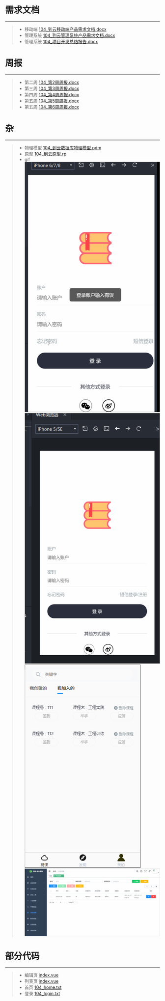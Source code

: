 # 需求文档

-----
> * 移动端 
[104_到云移动端产品需求文档.docx](https://github.com/TragedyN/EngineeringPractice/blob/master/%E6%96%87%E6%A1%A3/104_%E5%88%B0%E4%BA%91%E7%A7%BB%E5%8A%A8%E7%AB%AF%E4%BA%A7%E5%93%81%E9%9C%80%E6%B1%82%E6%96%87%E6%A1%A3.docx)
> * 管理系统 
[104_到云管理系统产品需求文档.docx](https://github.com/TragedyN/EngineeringPractice/blob/master/%E6%96%87%E6%A1%A3/104_%E5%88%B0%E4%BA%91%E7%AE%A1%E7%90%86%E7%B3%BB%E7%BB%9F%E4%BA%A7%E5%93%81%E9%9C%80%E6%B1%82%E6%96%87%E6%A1%A3.docx)
> * 管理系统 
[104_项目开发总结报告.docx](https://github.com/TragedyN/EngineeringPractice/blob/master/%E6%96%87%E6%A1%A3/104_%E9%A1%B9%E7%9B%AE%E5%BC%80%E5%8F%91%E6%80%BB%E7%BB%93%E6%8A%A5%E5%91%8A.docx)

# 周报

-----
> * 第二周
[104_第2周周报.docx](https://github.com/TragedyN/EngineeringPractice/blob/master/%E6%96%87%E6%A1%A3/104_%E7%AC%AC2%E5%91%A8%E5%91%A8%E6%8A%A5.docx)
> * 第三周
[104_第3周周报.docx](https://github.com/TragedyN/EngineeringPractice/blob/master/%E6%96%87%E6%A1%A3/104_%E7%AC%AC3%E5%91%A8%E5%91%A8%E6%8A%A5.docx)
> * 第四周
[104_第4周周报.docx](https://github.com/TragedyN/EngineeringPractice/blob/master/%E6%96%87%E6%A1%A3/104_%E7%AC%AC4%E5%91%A8%E5%91%A8%E6%8A%A5.docx)
> * 第五周
[104_第5周周报.docx](https://github.com/TragedyN/EngineeringPractice/blob/master/%E6%96%87%E6%A1%A3/104_%E7%AC%AC5%E5%91%A8%E5%91%A8%E6%8A%A5.docx)
> * 第五周
[104_第6周周报.docx](https://github.com/TragedyN/EngineeringPractice/blob/master/%E6%96%87%E6%A1%A3/104_%E7%AC%AC6%E5%91%A8%E5%91%A8%E6%8A%A5.docx)

# 杂

-----
> * 物理模型
[104_到云数据库物理模型.pdm](https://github.com/TragedyN/EngineeringPractice/blob/master/%E6%96%87%E6%A1%A3/104_%E5%88%B0%E4%BA%91%E6%95%B0%E6%8D%AE%E5%BA%93%E7%89%A9%E7%90%86%E6%A8%A1%E5%9E%8B.pdm)
> * 原型
[104_到云原型.rp](https://github.com/TragedyN/EngineeringPractice/blob/master/%E6%96%87%E6%A1%A3/104_%E5%88%B0%E4%BA%91%E5%8E%9F%E5%9E%8B.rp)
> * gif
![104_移动端_03.gif](https://github.com/TragedyN/EngineeringPractice/blob/master/%E6%96%87%E6%A1%A3/104_%E7%A7%BB%E5%8A%A8%E7%AB%AF_03.gif)
![104_移动端_05.gif](https://github.com/TragedyN/EngineeringPractice/blob/master/%E6%96%87%E6%A1%A3/104_%E7%A7%BB%E5%8A%A8%E7%AB%AF_05.gif)
![104_移动端_06.gif](https://github.com/TragedyN/EngineeringPractice/blob/master/%E6%96%87%E6%A1%A3/104_%E7%A7%BB%E5%8A%A8%E7%AB%AF_06.gif)
![104_前端_06.gif](https://github.com/TragedyN/EngineeringPractice/blob/master/%E6%96%87%E6%A1%A3/104_%E5%89%8D%E7%AB%AF_06.gif)


# 部分代码

-----
> * 编辑页
[index.vue](https://github.com/haijie945/toCloud-web/blob/main/src/views/system/user/index.vue)
> * 列表页 
[index.vue](https://github.com/haijie945/toCloud-web/blob/main/src/views/system/user/index.vue)
> * 首页 
[104_home.txt](https://github.com/TragedyN/EngineeringPractice/blob/master/%E6%96%87%E6%A1%A3/home.txt)
> * 登录 
[104_login.txt](https://github.com/TragedyN/EngineeringPractice/blob/master/%E6%96%87%E6%A1%A3/login.txt)



